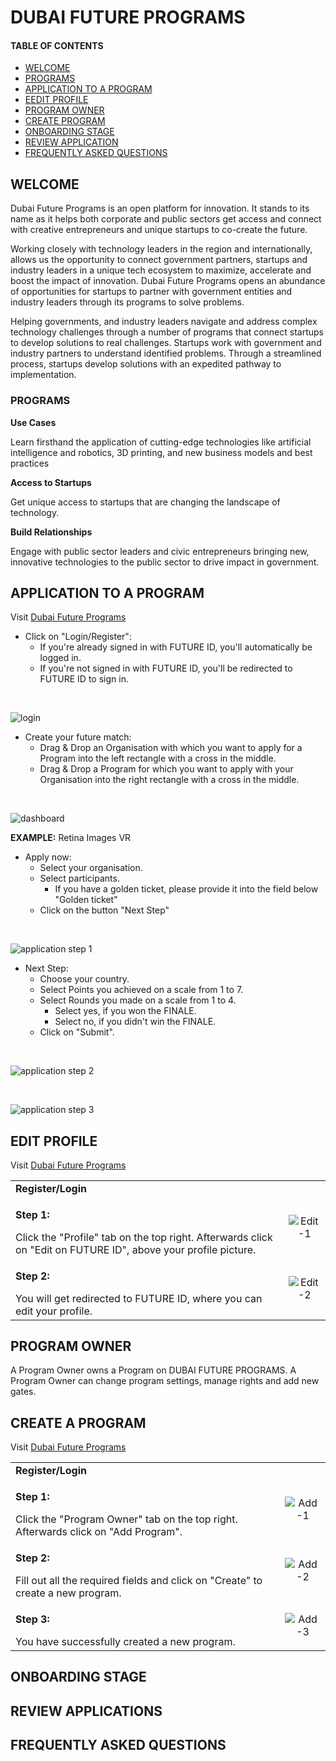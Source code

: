# DUBAI FUTURE PROGRAMS
#### TABLE OF CONTENTS

* [WELCOME](#welcome)
* [PROGRAMS](#programs)
* [APPLICATION TO A PROGRAM](#application-to-a-program)
* [EEDIT PROFILE](#edit-profile)
* [PROGRAM OWNER](#program-owner)
* [CREATE PROGRAM](#create-a-program)
* [ONBOARDING STAGE](#onboarding-stage)
* [REVIEW APPLICATION](#review-applications)
* [FREQUENTLY ASKED QUESTIONS](#frequently-asked-questions)

## WELCOME <br>

Dubai Future Programs is an open platform for innovation. It stands to its name as it helps both corporate and public sectors get access and connect with creative entrepreneurs and unique startups to co-create the future.

Working closely with technology leaders in the region and internationally, allows us the opportunity to connect government partners, startups and industry leaders in a unique tech ecosystem to maximize, accelerate and boost the impact of innovation. Dubai Future Programs opens an abundance of opportunities for startups to partner with government entities and industry leaders through its programs to solve problems.

Helping governments, and industry leaders navigate and address complex technology challenges through a number of programs that connect startups to develop solutions to real challenges. Startups work with government and industry partners to understand identified problems. Through a streamlined process, startups develop solutions with an expedited pathway to implementation.

### PROGRAMS <br>

**Use Cases**

Learn firsthand the application of cutting-edge technologies like artificial intelligence and robotics, 3D printing, and new business models and best practices

**Access to Startups**

Get unique access to startups that are changing the landscape of technology.

**Build Relationships**

Engage with public sector leaders and civic entrepreneurs bringing new, innovative technologies to the public sector to drive impact in government.

## APPLICATION TO A PROGRAM <br>

Visit [Dubai Future Programs](https://programs.dubaifuture.gov.ae)

* Click on "Login/Register":
  * If you're already signed in with FUTURE ID, you'll automatically be logged in.
  * If you're not signed in with FUTURE ID, you'll be redirected to FUTURE ID to sign in.

<br>

![login](loginscreen.JPG)

*  Create your future match:
    * Drag & Drop an Organisation with which you want to apply for a Program into the left rectangle with a cross in the middle.
    * Drag & Drop a Program for which you want to apply with your Organisation into the right rectangle with a cross in the middle.

<br>

![dashboard](dashboard.JPG)

**EXAMPLE:** Retina Images VR

*  Apply now:
    * Select your organisation.
    * Select participants.
      * If you have a golden ticket, please provide it into the field below "Golden ticket"
    * Click on the button "Next Step"

<br>

![application step 1](application01.JPG)

*  Next Step:
    * Choose your country.
    * Select Points you achieved on a scale from 1 to 7.
    * Select Rounds you made on a scale from 1 to 4.
      * Select yes, if you won the FINALE.
      * Select no, if you didn't win the FINALE.
    * Click on "Submit".


<br>

![application step 2](application02.JPG)

<br>

![application step 3](application03.JPG)

## EDIT PROFILE <br>

Visit [Dubai Future Programs](https://programs.dubaifuture.gov.ae)

<table>
  <thead>
  </thead>
  <tbody>
    <tr>
      <tr><td colspan="3"><b>Register/Login</b></td>      
    </tr>
    <tr>
      <td style="text-align: left"><p><b>Step 1:</b></p>Click the "Profile" tab on the top right. Afterwards click on "Edit on FUTURE ID", above your profile picture.</td>
      <td style="text-align: center"><img src="editprofile01.JPG" alt="Edit-1"></td>
    </tr>
    <tr>
      <td style="text-align: left"><p><b>Step 2:</b></p>You will get redirected to FUTURE ID, where you can edit your profile.</td>
      <td style="text-align: center"><img src="editprofile02.JPG" alt="Edit-2"></td>
    </tr>
  </tbody>
</table>

## PROGRAM OWNER <br>

A Program Owner owns a Program on DUBAI FUTURE PROGRAMS. A Program Owner can change program settings, manage rights and add new gates.

## CREATE A PROGRAM <br>

Visit [Dubai Future Programs](https://programs.dubaifuture.gov.ae)

<table>
  <thead>
  </thead>
  <tbody>
    <tr>
      <tr><td colspan="3"><b>Register/Login</b></td>      
    </tr>
    <tr>
      <td style="text-align: left"><p><b>Step 1:</b></p>Click the "Program Owner" tab on the top right. Afterwards click on "Add Program".</td>
      <td style="text-align: center"><img src="addprogram01.JPG" alt="Add-1"></td>
    </tr>
    <tr>
      <td style="text-align: left"><p><b>Step 2:</b></p>Fill out all the required fields and click on "Create" to create a new program.</td>
      <td style="text-align: center"><img src="addprogram02.JPG" alt="Add-2"></td>
    </tr>
    <tr>
      <td style="text-align: left"><p><b>Step 3:</b></p>You have successfully created a new program.</td>
      <td style="text-align: center"><img src="addprogram03.JPG" alt="Add-3"></td>
    </tr>
  </tbody>
</table>

## ONBOARDING STAGE <br>

## REVIEW APPLICATIONS <br>

## FREQUENTLY ASKED QUESTIONS <br>
